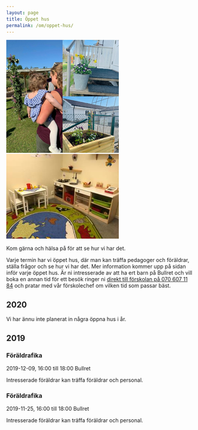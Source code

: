 ```yaml
---
layout: page
title: Öppet hus
permalink: /om/oppet-hus/
---
```


<div class="right">
<img src="/img/oppethus.jpg" alt="Sagorummet med duk och ljus" width="300"/>
<br>
<img src="/img/oppethus2.jpg" alt="Sagorummet med duk och ljus" width="300"/>
</div>

Kom gärna och hälsa på för att se hur vi har det.

Varje termin har vi öppet hus, där man kan träffa pedagoger och föräldrar, ställa frågor och se hur vi har det. Mer information kommer upp på sidan inför varje öppet hus. Är ni intresserade av att ha ert barn på Bullret och vill boka en annan tid för ett besök ringer ni [direkt till förskolan på 070 607 11 84](tel:+46706071184) och pratar med vår förskolechef om vilken tid som passar bäst.

## 2020

Vi har ännu inte planerat in några öppna hus i år.

## 2019

<div class="h-event">
  <h3 class="p-name">Föräldrafika</h3>
  <div class="time">
    <time class="dt-start" datetime="2019-12-09 16:00">2019-12-09, 16:00</time>
    till <time class="dt-end" datetime="2019-12-09 18:00">18:00</time>
    <span class="p-location">Bullret</span>
  </div>
  <p class="p-summary">Intresserade föräldrar kan träffa föräldrar och personal.</p>
</div>

<div class="h-event">
  <h3 class="p-name">Föräldrafika</h3>
  <div class="time">
    <time class="dt-start" datetime="2019-11-25 16:00">2019-11-25, 16:00</time>
    till <time class="dt-end" datetime="2019-11-25 18:00">18:00</time>
    <span class="p-location">Bullret</span>
  </div>
  <p class="p-summary">Intresserade föräldrar kan träffa föräldrar och personal.</p>
</div>